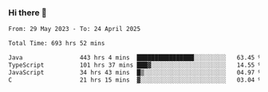### Hi there 👋

<!--START_SECTION:waka-->

```txt
From: 29 May 2023 - To: 24 April 2025

Total Time: 693 hrs 52 mins

Java                443 hrs 4 mins  ████████████████░░░░░░░░░   63.45 %
TypeScript          101 hrs 37 mins ███▓░░░░░░░░░░░░░░░░░░░░░   14.55 %
JavaScript          34 hrs 43 mins  █▒░░░░░░░░░░░░░░░░░░░░░░░   04.97 %
C                   21 hrs 15 mins  ▓░░░░░░░░░░░░░░░░░░░░░░░░   03.04 %
```

<!--END_SECTION:waka-->
<!--
**the-beef-calculator/the-beef-calculator** is a ✨ _special_ ✨ repository because its `README.md` (this file) appears on your GitHub profile.

Here are some ideas to get you started:

- 🔭 I’m currently working on ...
- 🌱 I’m currently learning ...
- 👯 I’m looking to collaborate on ...
- 🤔 I’m looking for help with ...
- 💬 Ask me about ...
- 📫 How to reach me: ...
- 😄 Pronouns: ...
- ⚡ Fun fact: ...
-->
